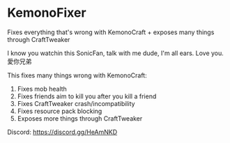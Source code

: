 # KemonoFixer
Fixes everything that's wrong with KemonoCraft + exposes many things through CraftTweaker

I know you watchin this SonicFan, talk with me dude, I'm all ears. Love you. 愛你兄弟

This fixes many things wrong with KemonoCraft:
1. Fixes mob health
2. Fixes friends aim to kill you after you kill a friend
3. Fixes CraftTweaker crash/incompatibility
4. Fixes resource pack blocking
5. Exposes more things through CraftTweaker

Discord: https://discord.gg/HeAmNKD
